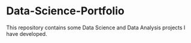 # Data-Science-Portfolio

This repository contains some Data Science and Data Analysis projects I have developed.
